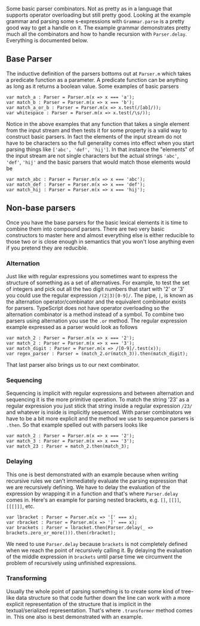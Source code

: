 Some basic parser combinators. Not as pretty as in a language that supports operator overloading but still pretty good. Looking at the example grammar and parsing some s-expressions with `Grammar.parse` is a pretty good way to get a handle on it. The example grammar demonstrates pretty much all the combinators and how to handle recursion with `Parser.delay`. Everything is documented below.

## Base Parser
The inductive definition of the parsers bottoms out at `Parser.m` which takes a predicate function as a parameter. A predicate function can be anything as long as it returns a boolean value. Some examples of basic parsers

```
var match_a : Parser = Parser.m(x => x === 'a');
var match_b : Parser = Parser.m(x => x === 'b');
var match_a_or_b : Parser = Parser.m(x => x.test(/[ab]/));
var whitespace : Parser = Parser.m(x => x.test(/\s/));
```

Notice in the above examples that any function that takes a single element from the input stream and then tests it for some property is a valid way to construct basic parsers. In fact the elements of the input stream do not have to be characters so the full generality comes into effect when you start parsing things like `['abc', 'def', 'hij']`. In that instance the "elements" of the input stream are not single characters but the actual strings `'abc'`, `'def'`, `'hij'` and the basic parsers that would match those elements would be

```
var match_abc : Parser = Parser.m(x => x === 'abc');
var match_def : Parser = Parser.m(x => x === 'def');
var match_hij : Parser = Parser.m(x => x === 'hij');
```

## Non-base parsers
Once you have the base parsers for the basic lexical elements it is time to combine them into compound parsers. There are two very basic constructors to master here and almost everything else is either reducible to those two or is close enough in semantics that you won't lose anything even if you pretend they are reducible.

### Alternation
Just like with regular expressions you sometimes want to express the structure of something as a set of alternatives. For example, to test the set of integers and pick out all the two digit numbers that start with '2' or '3' you could use the regular expression `/(2|3)[0-9]/`. The pipe, `|`, is known as the alternation operator/combinator and the equivalent combinator exists for parsers. TypeScript does not have operator overloading so the alternation combinator is a method instead of a symbol. To combine two parsers using alternation you use the `.or` method. The regular expression example expressed as a parser would look as follows

```
var match_2 : Parser = Parser.m(x => x === '2');
var match_2 : Parser = Parser.m(x => x === '3');
var match_digit : Parser = Parser.m(x => /[0-9]/.test(x));
var regex_parser : Parser = (match_2.or(match_3)).then(match_digit);
```

That last parser also brings us to our next combinator.

### Sequencing
Sequencing is implicit with regular expressions and between alternation and sequencing it is the more primitive operation. To match the string '23' as a regular expression you just stick that string inside a regular expression `/23/` and whatever is inside is implicitly sequenced. With parser combinators we have to be a bit more explicit and the method we use to sequence parsers is `.then`. So that example spelled out with parsers looks like

```
var match_2 : Parser = Parser.m(x => x === '2');
var match_3 : Parser = Parser.m(x => x === '3');
var match_23 : Parser = match_2.then(match_3);
```

### Delaying
This one is best demonstrated with an example because when writing recursive rules we can't immediately evaluate the parsing expression that we are recursively defining. We have to delay the evaluation of the expression by wrapping it in a function and that's where `Parser.delay` comes in. Here's an example for parsing nested brackets, e.g. `[]`, `[[]]`, `[[[]]]`, etc.

```
var lbracket : Parser = Parser.m(x => '[' === x);
var rbracket : Parser = Parser.m(x => ']' === x);
var brackets : Parser = lbracket.then(Parser.delay(_ => brackets.zero_or_more())).then(rbracket);
```

We need to use `Parser.delay` because `brackets` is not completely defined when we reach the point of recursively calling it. By delaying the evaluation of the middle expression in `brackets` until parse time we circumvent the problem of recursively using unfinished expressions.

### Transforming
Usually the whole point of parsing something is to create some kind of tree-like data structure so that code further down the line can work with a more explicit representation of the structure that is implicit in the textual/serialized representation. That's where `.transformer` method comes in. This one also is best demonstrated with an example.
